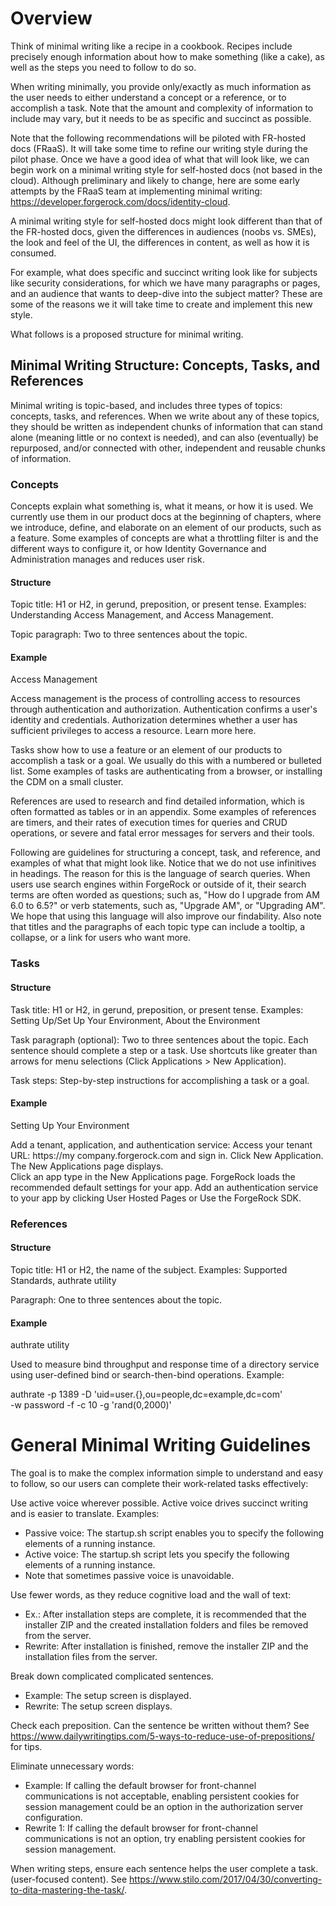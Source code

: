 # Overview

Think of minimal writing like a recipe in a cookbook. Recipes include precisely enough information about how to make something (like a cake), as well as the steps you need to follow to do so. 

When writing minimally, you provide only/exactly as much information as the user needs to either understand a concept or a reference, or to accomplish a task. Note that the amount and complexity of information to include may vary, but it needs to be as specific and succinct as possible.  

Note that the following recommendations will be piloted with FR-hosted docs (FRaaS). It will take some time to refine our writing style during the pilot phase. Once we have a good idea of what that will look like, we can begin work on a minimal writing style for self-hosted docs (not based in the cloud). Although  preliminary and likely to change, here are some early attempts by the FRaaS team at implementing minimal writing: https://developer.forgerock.com/docs/identity-cloud.

A minimal writing style for self-hosted docs might look different than that of the FR-hosted docs, given the differences in audiences (noobs vs. SMEs), the look and feel of the UI, the differences in content, as well as how it is consumed. 

For example, what does specific and succinct writing look like for subjects like security considerations, for which we have many paragraphs or pages, and an audience that wants to deep-dive into the subject matter? These are some of the reasons we it will take time to create and implement this new style. 

What follows is a proposed structure for minimal writing. 

## Minimal Writing Structure: Concepts, Tasks, and References 

Minimal writing is topic-based, and includes three types of topics: concepts, tasks, and references. When we write about any of these topics, they should be written as independent chunks of information that can stand alone (meaning little or no context is needed), and can also (eventually) be repurposed, and/or connected with other, independent and reusable chunks of information.

### Concepts
Concepts explain what something is, what it means, or how it is used. We currently use them in our product docs at the beginning of chapters, where we introduce, define, and elaborate on an element of our products, such as a feature. Some examples of concepts are what a throttling filter is and the different ways to configure it, or how Identity Governance and Administration manages and reduces user risk. 

#### Structure
Topic title: H1 or H2, in gerund, preposition, or present tense. 
Examples: Understanding Access Management, and Access Management. 

Topic paragraph: Two to three sentences about the topic. 

#### Example
Access Management

Access management is the process of controlling access to resources through authentication and authorization. Authentication confirms a user's identity and credentials. Authorization determines whether a user has sufficient privileges to access a resource. Learn more here.

Tasks show how to use a feature or an element of our products to accomplish a task or a goal. We usually do this with a numbered or bulleted list. Some examples of tasks are authenticating from a browser, or installing the CDM on a small cluster. 

References are used to research and find detailed information, which is often formatted as tables or in an appendix. Some examples of references are timers, and their rates of execution times for queries and CRUD operations, or severe and fatal error messages for servers and their tools. 

Following are guidelines for structuring a concept, task, and reference, and examples of what that might look like. Notice that we do not use infinitives in headings. The reason for this is the language of search queries. When users use search engines within ForgeRock or outside of it, their search terms are often worded as questions; such as, "How do I upgrade from AM 6.0 to 6.5?" or verb statements, such as, "Upgrade AM", or "Upgrading AM". We hope that using this language will also improve our findability. Also note that titles and the paragraphs of each topic type can include a tooltip, a collapse, or a link for users who want more.



### Tasks

#### Structure
Task title: H1 or H2, in gerund, preposition, or present tense. 
Examples: Setting Up/Set Up Your Environment, About the Environment

Task paragraph (optional): Two to three sentences about the topic. Each sentence should complete a step or a task. Use shortcuts like greater than arrows for menu selections (Click Applications > New Application).   

Task steps: Step-by-step instructions for accomplishing a task or a goal.

#### Example
Setting Up Your Environment

Add a tenant, application, and authentication service:
Access your tenant URL: https://my company.forgerock.com and sign in. 
Click New Application. The New Applications page displays.  
Click an app type in the New Applications page. ForgeRock loads the recommended default settings for your app.
Add an authentication service to your app by clicking User Hosted Pages or Use the ForgeRock SDK. 

### References

#### Structure
Topic title: H1 or H2, the name of the subject. 
Examples: Supported Standards, authrate utility

Paragraph: One to three sentences about the topic. 

#### Example
authrate utility

Used to measure bind throughput and response time of a directory service using user-defined bind or search-then-bind operations. Example: 

authrate -p 1389 -D 'uid=user.{},ou=people,dc=example,dc=com' \
-w password -f -c 10 -g 'rand(0,2000)'

# General Minimal Writing Guidelines
The goal is to make the complex information simple to understand and easy to follow, so our users can complete their work-related tasks effectively:

Use active voice wherever possible. Active voice drives succinct writing and is easier to translate. Examples:
- Passive voice: The startup.sh script enables you to specify the following elements of a running instance.
- Active voice: The startup.sh script lets you specify the following elements of a running instance.
- Note that sometimes passive voice is unavoidable.  

Use fewer words, as they reduce cognitive load and the wall of text:
- Ex.: After installation steps are complete, it is recommended that the installer ZIP and the created installation folders and files be removed from the server.
- Rewrite: After installation is finished, remove the installer ZIP and the installation files from the server. 
      
Break down complicated complicated sentences. 
- Example: The setup screen is displayed.
- Rewrite: The setup screen displays.

Check each preposition. Can the sentence be written without them? See https://www.dailywritingtips.com/5-ways-to-reduce-use-of-prepositions/ for tips.

Eliminate unnecessary words:
- Example: If calling the default browser for front-channel communications is not acceptable, enabling persistent cookies for session management could be an option in the authorization server configuration. 
- Rewrite 1: If calling the default browser for front-channel communications is not an option, try enabling persistent cookies for session management.

When writing steps, ensure each sentence helps the user complete a task. (user-focused content). See https://www.stilo.com/2017/04/30/converting-to-dita-mastering-the-task/. 
